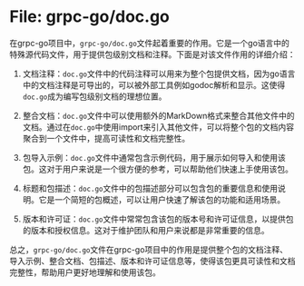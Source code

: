 # File: grpc-go/doc.go

在grpc-go项目中，`grpc-go/doc.go`文件起着重要的作用。它是一个go语言中的特殊源代码文件，用于提供包级别文档和注释。下面是对该文件作用的详细介绍：

1. 文档注释：`doc.go`文件中的代码注释可以用来为整个包提供文档，因为go语言中的文档注释是可导出的，可以被外部工具例如godoc解析和显示。这使得`doc.go`成为编写包级别文档的理想位置。

2. 整合文档：`doc.go`文件中可以使用额外的MarkDown格式来整合其他文件中的文档。通过在`doc.go`中使用import来引入其他文件，可以将整个包的文档内容聚合到一个文件中，提高可读性和文档完整性。

3. 包导入示例：`doc.go`文件中通常包含示例代码，用于展示如何导入和使用该包。这对于用户来说是一个很方便的参考，可以帮助他们快速上手使用该包。

4. 标题和包描述：`doc.go`文件中的包描述部分可以包含包的重要信息和使用说明。它是一个简短的包概述，可以让用户快速了解该包的功能和适用场景。

5. 版本和许可证：`doc.go`文件中常常包含该包的版本号和许可证信息，以提供包的版本和授权信息。这对于维护团队和用户来说都是非常重要的信息。

总之，`grpc-go/doc.go`文件在grpc-go项目中的作用是提供整个包的文档注释、导入示例、整合文档、包描述、版本和许可证信息等，使得该包更具可读性和文档完整性，帮助用户更好地理解和使用该包。

